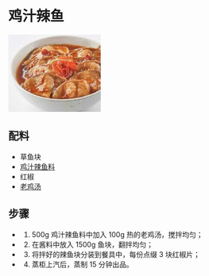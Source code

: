 # 鸡汁辣鱼

![鸡汁辣鱼](../images/鸡汁辣鱼.png)

## 配料

- 草鱼块
- [鸡汁辣鱼料](/配料/鸡汁辣鱼料.md)
- 红椒
- [老鸡汤](/汤/老鸡汤.md)

## 步骤

- 1. 500g 鸡汁辣鱼料中加入 100g 热的老鸡汤，搅拌均匀；
- 2. 在酱料中放入 1500g 鱼块，翻拌均匀；
- 3. 将拌好的辣鱼块分装到餐具中，每份点缀 3 块红椒片；
- 4. 蒸柜上汽后，蒸制 15 分钟出品。
